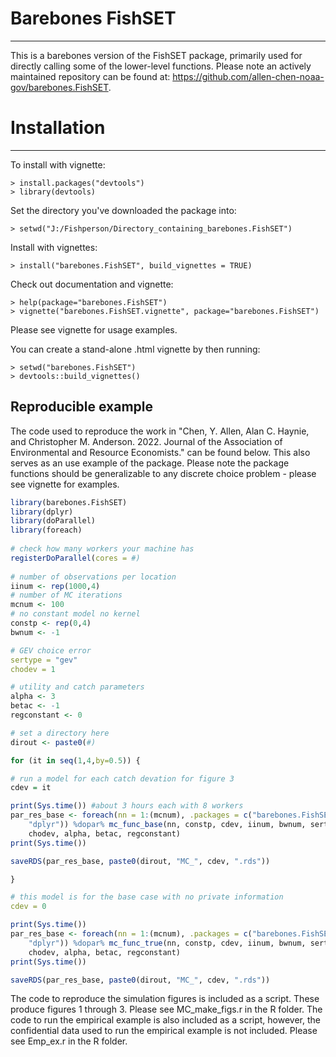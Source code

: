 Barebones FishSET
=========
---

This is a barebones version of the FishSET package, primarily used for directly 
calling some of the lower-level functions. Please note an actively maintained 
repository can be found at: 
https://github.com/allen-chen-noaa-gov/barebones.FishSET.

# Installation #
---

To install with vignette:

    > install.packages("devtools")
	> library(devtools)
	
Set the directory you've downloaded the package into:

    > setwd("J:/Fishperson/Directory_containing_barebones.FishSET")

Install with vignettes:

    > install("barebones.FishSET", build_vignettes = TRUE)
	
Check out documentation and vignette:

    > help(package="barebones.FishSET")
    > vignette("barebones.FishSET.vignette", package="barebones.FishSET")

Please see vignette for usage examples.

You can create a stand-alone .html vignette by then running:

	> setwd("barebones.FishSET")
	> devtools::build_vignettes()
    
Reproducible example
-----------------

The code used to reproduce the work in "Chen, Y. Allen, Alan C. Haynie, and 
Christopher M. Anderson. 2022. Journal of the Association of Environmental and 
Resource Economists." can be found below. This also serves as an use example of 
the package. Please note the package functions should be generalizable to any 
discrete choice problem - please see vignette for examples.

``` r
library(barebones.FishSET)
library(dplyr)
library(doParallel)
library(foreach)
 
# check how many workers your machine has
registerDoParallel(cores = #) 
    
# number of observations per location
iinum <- rep(1000,4)
# number of MC iterations
mcnum <- 100
# no constant model no kernel
constp <- rep(0,4)
bwnum <- -1

# GEV choice error
sertype = "gev"
chodev = 1

# utility and catch parameters
alpha <- 3
betac <- -1
regconstant <- 0

# set a directory here
dirout <- paste0(#)

for (it in seq(1,4,by=0.5)) {

# run a model for each catch devation for figure 3
cdev = it

print(Sys.time()) #about 3 hours each with 8 workers
par_res_base <- foreach(nn = 1:(mcnum), .packages = c("barebones.FishSET", 
    "dplyr")) %dopar% mc_func_base(nn, constp, cdev, iinum, bwnum, sertype, 
    chodev, alpha, betac, regconstant)
print(Sys.time())

saveRDS(par_res_base, paste0(dirout, "MC_", cdev, ".rds"))

}

# this model is for the base case with no private information
cdev = 0

print(Sys.time())
par_res_base <- foreach(nn = 1:(mcnum), .packages = c("barebones.FishSET", 
    "dplyr")) %dopar% mc_func_true(nn, constp, cdev, iinum, bwnum, sertype, 
    chodev, alpha, betac, regconstant)
print(Sys.time())

saveRDS(par_res_base, paste0(dirout, "MC_", cdev, ".rds"))

```

The code to reproduce the simulation figures is included as a script. These 
produce figures 1 through 3. Please see MC_make_figs.r in the R folder.
The code to run the empirical example is also included as a script, however, 
the confidential data used to run the empirical example is not included. Please 
see Emp_ex.r in the R folder.